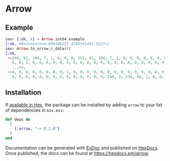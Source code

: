 # Arrow

## Example
```elixir
iex> {:ok, r} = Arrow.int64_example
{:ok, #Reference<0.888448222.4180541443.5227>}   
iex> Arrow.to_arrow_c_data(r)
{:ok,
 <<246, 61, 104, 7, 1, 0, 0, 0, 251, 61, 104, 7, 1, 0, 0, 0, 0, 0, 0, 0, 0, 0,
   0, 0, 2, 0, 0, 0, 0, 0, 0, 0, 0, 0, 0, 0, 0, 0, 0, 0, 0, 0, 0, 0, 0, 0, 0, 0,
   ...>>,
 <<4, 0, 0, 0, 0, 0, 0, 0, 1, 0, 0, 0, 0, 0, 0, 0, 0, 0, 0, 0, 0, 0, 0, 0, 2, 0,
   0, 0, 0, 0, 0, 0, 0, 0, 0, 0, 0, 0, 0, 0, 248, 3, 238, 56, 1, 0, 0, ...>>}
```

## Installation

If [available in Hex](https://hex.pm/docs/publish), the package can be installed
by adding `arrow` to your list of dependencies in `mix.exs`:

```elixir
def deps do
  [
    {:arrow, "~> 0.1.0"}
  ]
end
```

Documentation can be generated with [ExDoc](https://github.com/elixir-lang/ex_doc)
and published on [HexDocs](https://hexdocs.pm). Once published, the docs can
be found at <https://hexdocs.pm/arrow>.

